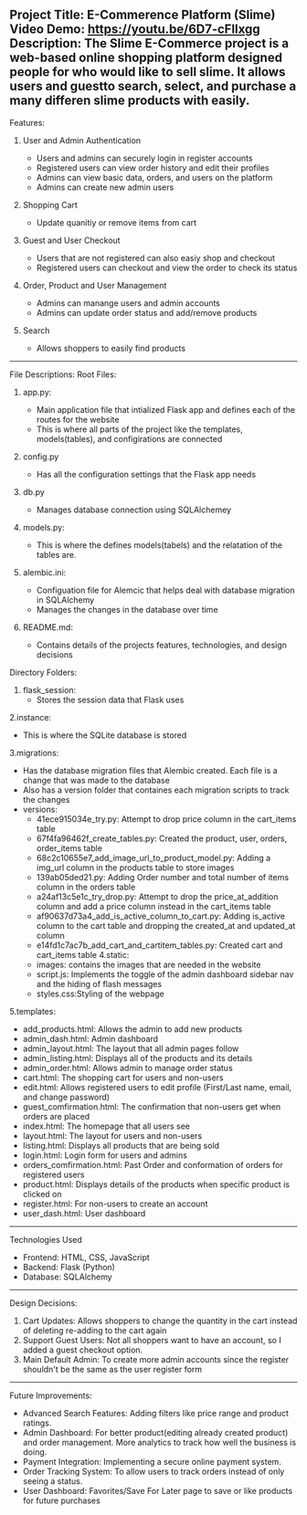 Project Title: E-Commerence Platform (Slime)
Video Demo: https://youtu.be/6D7-cFlIxgg
Description:
The Slime E-Commerce project is a web-based online shopping platform designed people for who would like to sell slime. 
It allows users and guestto search, select, and purchase a many differen slime products with easily. 
---

Features:
1. User and Admin Authentication 
   - Users and admins can securely login in register accounts
   - Registered users can view order history and edit their profiles
   - Admins can view basic data, orders, and users on the platform
   - Admins can create new admin users

2. Shopping Cart 
   - Update quanitiy or remove items from cart

3. Guest and User Checkout
   - Users that are not registered can also easiy shop and checkout
   - Registered users can checkout and view the order to check its status
  
4. Order, Product and User Management
   - Admins can manange users and admin accounts
   - Admins can update order status and add/remove products
6. Search
   - Allows shoppers to easily find products


---

File Descriptions:
Root Files:
1. app.py:
   - Main application file that intialized Flask app and defines each of the routes for the website
   - This is where all parts of the project like the templates, models(tables), and configirations are connected

2. config.py
   - Has all the configuration settings that the Flask app needs
     
3. db.py
   - Manages database connection using SQLAlchemey
     
4. models.py:
   - This is where the defines models(tabels) and the relatation of the tables are.

5. alembic.ini:
   - Configuation file for Alemcic that helps deal with database migration in SQLAlchemy
   - Manages the changes in the database over time
     
6. README.md:
   - Contains details of the projects features, technologies, and design decisions

Directory Folders:
1. flask_session:
   - Stores the session data that Flask uses

2.instance:
  - This is where the SQLite database is stored

3.migrations:
  - Has the database migration files that Alembic created. Each file is a change that was made to the database
  - Also has a version folder that containes each migration scripts to track the changes
  - versions:
      - 41ece915034e_try.py: Attempt to drop price column in the cart_items table
      - 67f4fa96462f_create_tables.py: Created the product, user, orders, order_items table
      - 68c2c10655e7_add_image_url_to_product_model.py: Adding a img_url column in the products table to store images 
      - 139ab05ded21.py: Adding Order number and total number of items column in the orders table
      - a24af13c5e1c_try_drop.py: Attempt to drop the price_at_addition column and add a price column instead in the cart_items table 
      - af90637d73a4_add_is_active_column_to_cart.py: Adding is_active column to the cart table and dropping the created_at and updated_at column
      - e14fd1c7ac7b_add_cart_and_cartitem_tables.py: Created cart and cart_items table
4.static:
    - images: contains the images that are needed in the website
    - script.js: Implements the toggle of the admin dashboard sidebar nav and the hiding of flash messages
    - styles.css:Styling of the webpage

5.templates:
  - add_products.html: Allows the admin to add new products
  - admin_dash.html: Admin dashboard
  - admin_layout.html: The layout that all admin pages follow
  - admin_listing.html: Displays all of the products and its details
  - admin_order.html: Allows admin to manage order status
  - cart.html: The shopping cart for users and non-users
  - edit.html: Allows registered users to edit profile (First/Last name, email, and change password)
  - guest_comfirmation.html: The confirmation that non-users get when orders are placed
  - index.html: The homepage that all users see
  - layout.html: The layout for users and non-users
  - listing.html: Displays all products that are being sold
  - login.html: Login form for users and admins
  - orders_comfirmation.html: Past Order and conformation of orders for registered users
  - product.html: Displays details of the products when specific product is clicked on
  - register.html: For non-users to create an account
  - user_dash.html: User dashboard



---

Technologies Used
- Frontend: HTML, CSS, JavaScript
- Backend: Flask (Python)
- Database: SQLAlchemy

---

Design Decisions:
1. Cart Updates: Allows shoppers to change the quantity in the cart instead of deleting re-adding to the cart again
2. Support Guest Users: Not all shoppers want to have an account, so I added a guest checkout option.
3. Main Default Admin: To create more admin accounts since the register shouldn't be the same as the user register form


---

Future Improvements:
- Advanced Search Features: Adding filters like price range and product ratings.
- Admin Dashboard: For better product(editing already created product) and order management. More analytics to track how well the business is doing.
- Payment Integration: Implementing a secure online payment system.
- Order Tracking System: To allow users to track orders instead of only seeing a status.
- User Dashboard: Favorites/Save For Later page to save or like products for future purchases

